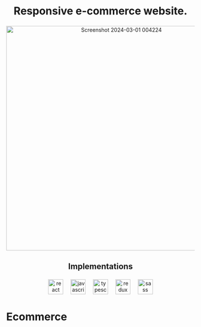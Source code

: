 <h1 align="Center">Responsive e-commerce website.</h1>

###


<div align="center">
<img width="600" alt="Screenshot 2024-03-01 004224" src="https://github.com/MariaAbba/Pizza-React/assets/99909488/2ec426c6-d4b3-4bdc-b3c7-a175d24ebc6c">

</div>

###

<h2 align="center">Implementations</h2>

###

<div align="center">
  <img src="https://cdn.jsdelivr.net/gh/devicons/devicon/icons/react/react-original.svg" height="40" alt="react logo"  />
  <img width="12" />
  <img src="https://cdn.jsdelivr.net/gh/devicons/devicon/icons/javascript/javascript-original.svg" height="40" alt="javascript logo"  />
  <img width="12" />
  <img src="https://cdn.jsdelivr.net/gh/devicons/devicon/icons/typescript/typescript-original.svg" height="40" alt="typescript logo"  />
  <img width="12" />
  <img src="https://cdn.jsdelivr.net/gh/devicons/devicon/icons/redux/redux-original.svg" height="40" alt="redux logo"  />
  <img width="12" />
  <img src="https://cdn.jsdelivr.net/gh/devicons/devicon/icons/sass/sass-original.svg" height="40" alt="sass logo"  />
</div>

###

# Ecommerce
